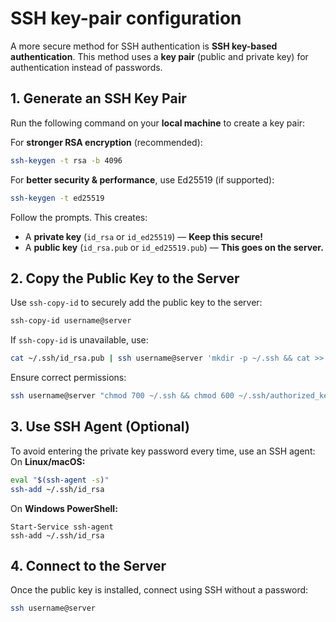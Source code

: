 # SSH key-pair configuration

A more secure method for SSH authentication is **SSH key-based authentication**. This method uses a **key pair** (public and private key) for authentication instead of passwords.

## 1. Generate an SSH Key Pair  
Run the following command on your **local machine** to create a key pair:

For **stronger RSA encryption** (recommended):  
```bash
ssh-keygen -t rsa -b 4096
```
For **better security & performance**, use Ed25519 (if supported):
```bash
ssh-keygen -t ed25519
```
Follow the prompts. This creates:
* A **private key** (`id_rsa` or `id_ed25519`) — **Keep this secure!**
* A **public key** (`id_rsa.pub` or `id_ed25519.pub`) — **This goes on the server.**

## 2. Copy the Public Key to the Server  
Use `ssh-copy-id` to securely add the public key to the server:
```bash
ssh-copy-id username@server
```
If `ssh-copy-id` is unavailable, use:
```bash
cat ~/.ssh/id_rsa.pub | ssh username@server 'mkdir -p ~/.ssh && cat >> ~/.ssh/authorized_keys'
```
Ensure correct permissions:
```bash
ssh username@server "chmod 700 ~/.ssh && chmod 600 ~/.ssh/authorized_keys"
```
## 3. Use SSH Agent (Optional)  
To avoid entering the private key password every time, use an SSH agent:  
On **Linux/macOS:**
```bash
eval "$(ssh-agent -s)"
ssh-add ~/.ssh/id_rsa
```
On **Windows PowerShell:**
```pwsh
Start-Service ssh-agent
ssh-add ~/.ssh/id_rsa
```
## 4. Connect to the Server  
Once the public key is installed, connect using SSH without a password:
```bash
ssh username@server
```